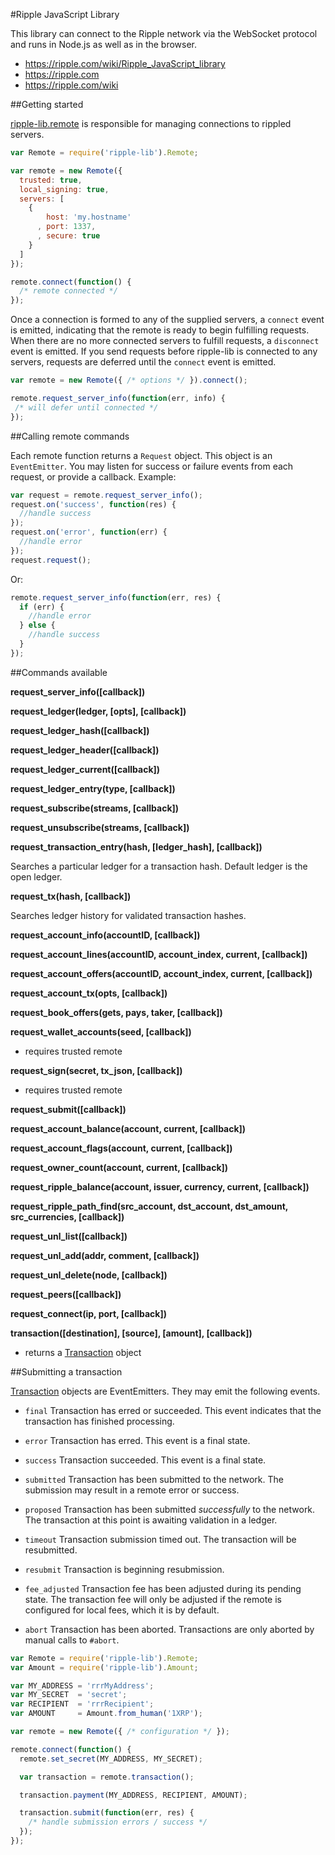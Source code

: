 #Ripple JavaScript Library

This library can connect to the Ripple network via the WebSocket protocol and runs in Node.js as well as in the browser.

* https://ripple.com/wiki/Ripple_JavaScript_library
* https://ripple.com
* https://ripple.com/wiki

##Getting started

[ripple-lib.remote](https://github.com/ripple/ripple-lib/blob/develop/src/js/ripple/remote.js) is responsible for managing connections to rippled servers.

```js
var Remote = require('ripple-lib').Remote;

var remote = new Remote({
  trusted: true,
  local_signing: true,
  servers: [
    {
        host: 'my.hostname'
      , port: 1337,
      , secure: true
    }
  ]
});

remote.connect(function() {
  /* remote connected */
});
```

Once a connection is formed to any of the supplied servers, a `connect` event is emitted, indicating that the remote is ready to begin fulfilling requests. When there are no more connected servers to fulfill requests, a `disconnect` event is emitted. If you send requests before ripple-lib is connected to any servers, requests are deferred until the `connect` event is emitted.

```js
var remote = new Remote({ /* options */ }).connect();

remote.request_server_info(function(err, info) {
 /* will defer until connected */
}); 
```

##Calling remote commands

Each remote function returns a `Request` object. This object is an `EventEmitter`. You may listen for success or failure events from each request, or provide a callback. Example:

```js
var request = remote.request_server_info();
request.on('success', function(res) { 
  //handle success
});
request.on('error', function(err) { 
  //handle error
});
request.request();
```

Or:

```js
remote.request_server_info(function(err, res) {
  if (err) {
    //handle error
  } else {
    //handle success
  }
});
```

##Commands available

**request_server_info([callback])**

**request_ledger(ledger, [opts], [callback])**

**request_ledger_hash([callback])**

**request_ledger_header([callback])**

**request_ledger_current([callback])**

**request_ledger_entry(type, [callback])**

**request_subscribe(streams, [callback])**

**request_unsubscribe(streams, [callback])**

**request_transaction_entry(hash, [ledger_hash], [callback])**

Searches a particular ledger for a transaction hash. Default ledger is the open ledger.

**request_tx(hash, [callback])**

Searches ledger history for validated transaction hashes.

**request_account_info(accountID, [callback])**

**request_account_lines(accountID, account_index, current, [callback])**

**request_account_offers(accountID, account_index, current, [callback])**

**request_account_tx(opts, [callback])**

**request_book_offers(gets, pays, taker, [callback])**

**request_wallet_accounts(seed, [callback])**

+ requires trusted remote

**request_sign(secret, tx_json, [callback])**

+ requires trusted remote

**request_submit([callback])**

**request_account_balance(account, current, [callback])**

**request_account_flags(account, current, [callback])**

**request_owner_count(account, current, [callback])**

**request_ripple_balance(account, issuer, currency, current, [callback])**

**request_ripple_path_find(src_account, dst_account, dst_amount, src_currencies, [callback])**

**request_unl_list([callback])**

**request_unl_add(addr, comment, [callback])**

**request_unl_delete(node, [callback])**

**request_peers([callback])**

**request_connect(ip, port, [callback])**

**transaction([destination], [source], [amount], [callback])**

+ returns a [Transaction](https://github.com/ripple/ripple-lib/blob/develop/src/js/ripple/transaction.js) object

##Submitting a transaction

[Transaction](https://github.com/ripple/ripple-lib/blob/develop/src/js/ripple/transaction.js) objects are EventEmitters. They may emit the following events.

+ `final` Transaction has erred or succeeded. This event indicates that the transaction has finished processing.

+ `error` Transaction has erred. This event is a final state.

+ `success` Transaction succeeded. This event is a final state.

+ `submitted` Transaction has been submitted to the network. The submission may result in a remote error or success.

+ `proposed` Transaction has been submitted *successfully* to the network. The transaction at this point is awaiting validation in a ledger.

+ `timeout` Transaction submission timed out. The transaction will be resubmitted.

+ `resubmit` Transaction is beginning resubmission.

+ `fee_adjusted` Transaction fee has been adjusted during its pending state. The transaction fee will only be adjusted if the remote is configured for local fees, which it is by default.

+ `abort` Transaction has been aborted. Transactions are only aborted by manual calls to `#abort`.

```js
var Remote = require('ripple-lib').Remote;
var Amount = require('ripple-lib').Amount;

var MY_ADDRESS = 'rrrMyAddress';
var MY_SECRET  = 'secret';
var RECIPIENT  = 'rrrRecipient';
var AMOUNT     = Amount.from_human('1XRP');

var remote = new Remote({ /* configuration */ });

remote.connect(function() {
  remote.set_secret(MY_ADDRESS, MY_SECRET);

  var transaction = remote.transaction();

  transaction.payment(MY_ADDRESS, RECIPIENT, AMOUNT);

  transaction.submit(function(err, res) {
    /* handle submission errors / success */
  });
});
```

